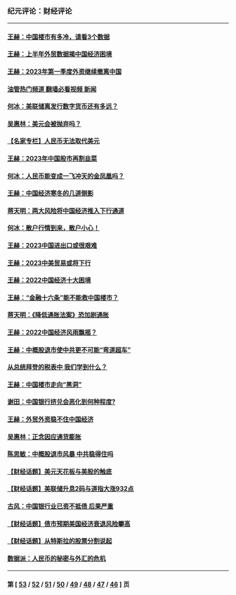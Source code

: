 ### 纪元评论：财经评论
---
#### [王赫：中国楼市有多冷，请看3个数据](../../pages/nsc1026/n14046129.md?08300330) 
#### [王赫：上半年外贸数据揭中国经济困境](../../pages/nsc1026/n14034198.md?08300330) 
#### [王赫：2023年第一季度外资继续撤离中国](../../pages/nsc1026/n13988870.md?08300330) 
#### [油管热门频道 翻墙必看视频 新闻](ok?08300330)
#### [何冰：美联储离发行数字货币还有多远？](../../pages/nsc1026/n13986109.md?08300330) 
#### [吴惠林：美元会被抛弃吗？](../../pages/nsc1026/n13984087.md?08300330) 
#### [【名家专栏】人民币无法取代美元](../../pages/nsc1026/n13974270.md?08300330) 
#### [王赫：2023年中国股市再割韭菜](../../pages/nsc1026/n13965334.md?08300330) 
#### [何冰：人民币能变成一飞冲天的金凤凰吗？](../../pages/nsc1026/n13964999.md?08300330) 
#### [王赫：中国经济寒冬的几道侧影](../../pages/nsc1026/n13932953.md?08300330) 
#### [蒋天明：两大风险将中国经济推入下行通道](../../pages/nsc1026/n13929820.md?08300330) 
#### [何冰：散户行情到来，散户小心！](../../pages/nsc1026/n13928308.md?08300330) 
#### [王赫：2023中国进出口或很艰难](../../pages/nsc1026/n13911515.md?08300330) 
#### [王赫：2023中美贸易或将下行](../../pages/nsc1026/n13899005.md?08300330) 
#### [王赫：2022中国经济十大困境](../../pages/nsc1026/n13883766.md?08300330) 
#### [王赫：“金融十六条”能不能救中国楼市？](../../pages/nsc1026/n13868431.md?08300330) 
#### [蒋天明：《降低通胀法案》恐加剧通胀](../../pages/nsc1026/n13806996.md?08300330) 
#### [王赫：2022中国经济风雨飘摇？](../../pages/nsc1026/n13803207.md?08300330) 
#### [王赫：中概股退市使中共更不可能“弯道超车”](../../pages/nsc1026/n13802858.md?08300330) 
#### [从总统拜登的税表中 我们学到什么？](../../pages/nsc1026/n13773081.md?08300330) 
#### [王赫：中国楼市走向“黑洞”](../../pages/nsc1026/n13770647.md?08300330) 
#### [谢田：中国银行挤兑会恶化到何种程度?](../../pages/nsc1026/n13766965.md?08300330) 
#### [王赫：外贸外资稳不住中国经济](../../pages/nsc1026/n13753933.md?08300330) 
#### [吴惠林：正念因应通货膨胀](../../pages/nsc1026/n13750350.md?08300330) 
#### [陈思敏：中概股退市风暴 中共稳得住吗](../../pages/nsc1026/n13738978.md?08300330) 
#### [【财经话题】美元天花板与美股的触底](../../pages/nsc1026/n13736495.md?08300330) 
#### [【财经话题】美联储升息2码与道指大涨932点](../../pages/nsc1026/n13727377.md?08300330) 
#### [古风：中国银行业已资不抵债 后果严重](../../pages/nsc1026/n13726111.md?08300330) 
#### [【财经话题】债市预期美国经济衰退风险攀高](../../pages/nsc1026/n13698043.md?08300330) 
#### [【财经话题】从特斯拉的股票分割说起](../../pages/nsc1026/n13679733.md?08300330) 
#### [数据派：人民币的秘密与外汇的危机](../../pages/nsc1026/n13667092.md?08300330) 

---
#### 第 [ [53](./53.md?08300330) / [52](./52.md?08300330) / [51](./51.md?08300330) / [50](./50.md?08300330) / [49](./49.md?08300330) / [48](./48.md?08300330) / [47](./47.md?08300330) / [46](./46.md?08300330) ] 页
